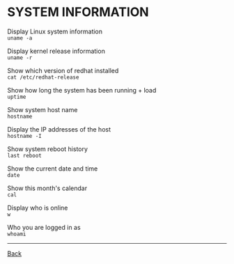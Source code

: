 # SYSTEM INFORMATION
Display Linux system information  
`uname -a`

Display kernel release information  
`uname -r`

Show which version of redhat installed  
`cat /etc/redhat-release`

Show how long the system has been running + load  
`uptime`

Show system host name  
`hostname`

Display the IP addresses of the host  
`hostname -I`

Show system reboot history  
`last reboot`

Show the current date and time  
`date`

Show this month's calendar  
`cal`

Display who is online  
`w`

Who you are logged in as  
`whoami`

---

[Back](../basic-command.md)